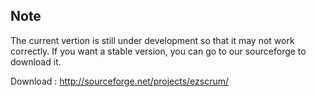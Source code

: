Note
------------
The current vertion is still under development so that it may not work correctly.
If you want a stable version, you can go to our sourceforge to download it.

Download : http://sourceforge.net/projects/ezscrum/
